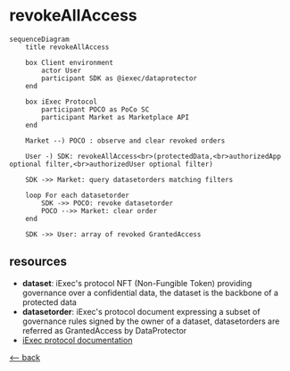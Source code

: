 # revokeAllAccess

```mermaid
sequenceDiagram
    title revokeAllAccess

    box Client environment
        actor User
        participant SDK as @iexec/dataprotector
    end

    box iExec Protocol
        participant POCO as PoCo SC
        participant Market as Marketplace API
    end

    Market --) POCO : observe and clear revoked orders

    User -) SDK: revokeAllAccess<br>(protectedData,<br>authorizedApp optional filter,<br>authorizedUser optional filter)

    SDK ->> Market: query datasetorders matching filters

    loop For each datasetorder
        SDK ->> POCO: revoke datasetorder
        POCO -->> Market: clear order
    end

    SDK ->> User: array of revoked GrantedAccess
```

## resources

- **dataset**: iExec's protocol NFT (Non-Fungible Token) providing governance over a confidential data, the dataset is the backbone of a protected data
- **datasetorder**: iExec's protocol document expressing a subset of governance rules signed by the owner of a dataset, datasetorders are referred as GrantedAccess by DataProtector
- [iExec protocol documentation](https://protocol.docs.iex.ec)

[<-- back](../index.md)
